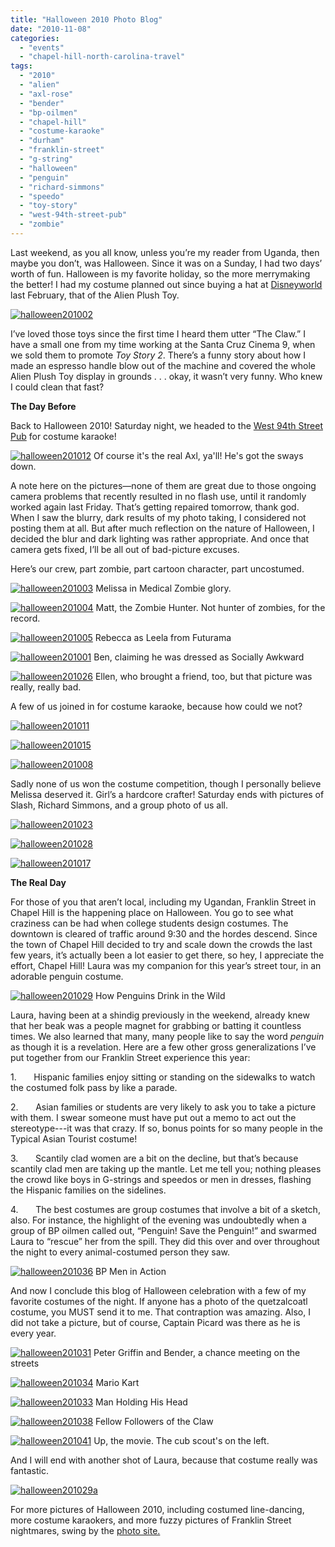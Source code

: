 ```yaml
---
title: "Halloween 2010 Photo Blog"
date: "2010-11-08"
categories:
  - "events"
  - "chapel-hill-north-carolina-travel"
tags:
  - "2010"
  - "alien"
  - "axl-rose"
  - "bender"
  - "bp-oilmen"
  - "chapel-hill"
  - "costume-karaoke"
  - "durham"
  - "franklin-street"
  - "g-string"
  - "halloween"
  - "penguin"
  - "richard-simmons"
  - "speedo"
  - "toy-story"
  - "west-94th-street-pub"
  - "zombie"
---
```


Last weekend, as you all know, unless you’re my reader from Uganda, then maybe you don’t, was Halloween. Since it was on a Sunday, I had two days’ worth of fun. Halloween is my favorite holiday, so the more merrymaking the better! I had my costume planned out since buying a hat at [Disneyworld](../../../../../?p=847) last February, that of the Alien Plush Toy.

[![](http://s3.amazonaws.com/thegourmez-wpmedia/2010/11/halloween2010021.jpg "halloween201002")](http://s3.amazonaws.com/thegourmez-wpmedia/2010/11/halloween2010021.jpg)

I’ve loved those toys since the first time I heard them utter “The Claw.” I have a small one from my time working at the Santa Cruz Cinema 9, when we sold them to promote _Toy Story 2_. There’s a funny story about how I made an espresso handle blow out of the machine and covered the whole Alien Plush Toy display in grounds . . . okay, it wasn’t very funny. Who knew I could clean that fast?

**The Day Before**

Back to Halloween 2010! Saturday night, we headed to the [West 94th Street Pub](http://www.west94stpub.com/) for costume karaoke!




<div class="caption">

[![](http://s3.amazonaws.com/thegourmez-wpmedia/2010/11/halloween2010121.jpg "halloween201012")](http://s3.amazonaws.com/thegourmez-wpmedia/2010/11/halloween2010121.jpg) Of course it's the real Axl, ya'll! He's got the sways down.</div>


A note here on the pictures—none of them are great due to those ongoing camera problems that recently resulted in no flash use, until it randomly worked again last Friday. That’s getting repaired tomorrow, thank god. When I saw the blurry, dark results of my photo taking, I considered not posting them at all. But after much reflection on the nature of Halloween, I decided the blur and dark lighting was rather appropriate. And once that camera gets fixed, I’ll be all out of bad-picture excuses.

Here’s our crew, part zombie, part cartoon character, part uncostumed.




<div class="caption">

[![](http://s3.amazonaws.com/thegourmez-wpmedia/2010/11/halloween2010031.jpg "halloween201003")](http://s3.amazonaws.com/thegourmez-wpmedia/2010/11/halloween2010031.jpg) Melissa in Medical Zombie glory.</div>





<div class="caption">

[![](http://s3.amazonaws.com/thegourmez-wpmedia/2010/11/halloween2010041.jpg "halloween201004")](http://s3.amazonaws.com/thegourmez-wpmedia/2010/11/halloween2010041.jpg) Matt, the Zombie Hunter. Not hunter of zombies, for the record.</div>





<div class="caption">

[![](http://s3.amazonaws.com/thegourmez-wpmedia/2010/11/halloween2010051.jpg "halloween201005")](http://s3.amazonaws.com/thegourmez-wpmedia/2010/11/halloween2010051.jpg) Rebecca as Leela from Futurama</div>





<div class="caption">

[![](http://s3.amazonaws.com/thegourmez-wpmedia/2010/11/halloween2010011.jpg "halloween201001")](http://s3.amazonaws.com/thegourmez-wpmedia/2010/11/halloween2010011.jpg) Ben, claiming he was dressed as Socially Awkward</div>





<div class="caption">

[![](http://s3.amazonaws.com/thegourmez-wpmedia/2010/11/halloween2010261.jpg "halloween201026")](http://s3.amazonaws.com/thegourmez-wpmedia/2010/11/halloween2010261.jpg) Ellen, who brought a friend, too, but that picture was really, really bad.</div>


A few of us joined in for costume karaoke, because how could we not?

[![](http://s3.amazonaws.com/thegourmez-wpmedia/2010/11/halloween2010111.jpg "halloween201011")](http://s3.amazonaws.com/thegourmez-wpmedia/2010/11/halloween2010111.jpg)

[![](http://s3.amazonaws.com/thegourmez-wpmedia/2010/11/halloween2010151.jpg "halloween201015")](http://s3.amazonaws.com/thegourmez-wpmedia/2010/11/halloween2010151.jpg)

[![](http://s3.amazonaws.com/thegourmez-wpmedia/2010/11/halloween2010081.jpg "halloween201008")](http://s3.amazonaws.com/thegourmez-wpmedia/2010/11/halloween2010081.jpg)

Sadly none of us won the costume competition, though I personally believe Melissa deserved it. Girl’s a hardcore crafter! Saturday ends with pictures of Slash, Richard Simmons, and a group photo of us all.

[![](http://s3.amazonaws.com/thegourmez-wpmedia/2010/11/halloween2010231.jpg "halloween201023")](http://s3.amazonaws.com/thegourmez-wpmedia/2010/11/halloween2010231.jpg)

[![](http://s3.amazonaws.com/thegourmez-wpmedia/2010/11/halloween2010281.jpg "halloween201028")](http://s3.amazonaws.com/thegourmez-wpmedia/2010/11/halloween2010281.jpg)

[![](http://s3.amazonaws.com/thegourmez-wpmedia/2010/11/halloween2010171.jpg "halloween201017")](http://s3.amazonaws.com/thegourmez-wpmedia/2010/11/halloween2010171.jpg)

**The Real Day**

For those of you that aren’t local, including my Ugandan, Franklin Street in Chapel Hill is the happening place on Halloween. You go to see what craziness can be had when college students design costumes. The downtown is cleared of traffic around 9:30 and the hordes descend. Since the town of Chapel Hill decided to try and scale down the crowds the last few years, it’s actually been a lot easier to get there, so hey, I appreciate the effort, Chapel Hill! Laura was my companion for this year’s street tour, in an adorable penguin costume.




<div class="caption">

[![](http://s3.amazonaws.com/thegourmez-wpmedia/2010/11/halloween2010291.jpg "halloween201029")](http://s3.amazonaws.com/thegourmez-wpmedia/2010/11/halloween2010291.jpg) How Penguins Drink in the Wild</div>


Laura, having been at a shindig previously in the weekend, already knew that her beak was a people magnet for grabbing or batting it countless times. We also learned that many, many people like to say the word _penguin_ as though it is a revelation. Here are a few other gross generalizations I’ve put together from our Franklin Street experience this year:

1.       Hispanic families enjoy sitting or standing on the sidewalks to watch the costumed folk pass by like a parade.

2.       Asian families or students are very likely to ask you to take a picture with them. I swear someone must have put out a memo to act out the stereotype---it was that crazy. If so, bonus points for so many people in the Typical Asian Tourist costume!

3.       Scantily clad women are a bit on the decline, but that’s because scantily clad men are taking up the mantle. Let me tell you; nothing pleases the crowd like boys in G-strings and speedos or men in dresses, flashing the Hispanic families on the sidelines.

4.       The best costumes are group costumes that involve a bit of a sketch, also. For instance, the highlight of the evening was undoubtedly when a group of BP oilmen called out, “Penguin! Save the Penguin!” and swarmed Laura to “rescue” her from the spill. They did this over and over throughout the night to every animal-costumed person they saw.




<div class="caption">

[![](http://s3.amazonaws.com/thegourmez-wpmedia/2010/11/halloween2010361.jpg "halloween201036")](http://s3.amazonaws.com/thegourmez-wpmedia/2010/11/halloween2010361.jpg) BP Men in Action</div>


And now I conclude this blog of Halloween celebration with a few of my favorite costumes of the night. If anyone has a photo of the quetzalcoatl costume, you MUST send it to me. That contraption was amazing. Also, I did not take a picture, but of course, Captain Picard was there as he is every year.




<div class="caption">

[![](http://s3.amazonaws.com/thegourmez-wpmedia/2010/11/halloween2010311.jpg "halloween201031")](http://s3.amazonaws.com/thegourmez-wpmedia/2010/11/halloween2010311.jpg) Peter Griffin and Bender, a chance meeting on the streets</div>





<div class="caption">

[![](http://s3.amazonaws.com/thegourmez-wpmedia/2010/11/halloween2010341.jpg "halloween201034")](http://s3.amazonaws.com/thegourmez-wpmedia/2010/11/halloween2010341.jpg) Mario Kart</div>





<div class="caption">

[![](http://s3.amazonaws.com/thegourmez-wpmedia/2010/11/halloween2010331.jpg "halloween201033")](http://s3.amazonaws.com/thegourmez-wpmedia/2010/11/halloween2010331.jpg) Man Holding His Head</div>





<div class="caption">

[![](http://s3.amazonaws.com/thegourmez-wpmedia/2010/11/halloween2010381.jpg "halloween201038")](http://s3.amazonaws.com/thegourmez-wpmedia/2010/11/halloween2010381.jpg) Fellow Followers of the Claw</div>





<div class="caption">

[![](http://s3.amazonaws.com/thegourmez-wpmedia/2010/11/halloween2010411.jpg "halloween201041")](http://s3.amazonaws.com/thegourmez-wpmedia/2010/11/halloween2010411.jpg) Up, the movie. The cub scout's on the left.</div>


And I will end with another shot of Laura, because that costume really was fantastic.

[![](http://s3.amazonaws.com/thegourmez-wpmedia/2010/11/halloween201029a.jpg "halloween201029a")](http://s3.amazonaws.com/thegourmez-wpmedia/2010/11/halloween201029a.jpg)

For more pictures of Halloween 2010, including costumed line-dancing, more costume karaokers, and more fuzzy pictures of Franklin Street nightmares, swing by the [photo site.](http://www.blastanova.com/photoalbum/index.html?path=Events/Halloween%202010)
